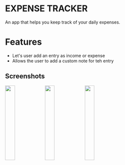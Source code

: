 
# EXPENSE TRACKER

An app that helps you keep track of your daily expenses.


# Features
- Let's user add an entry as income or expense
- Allows the user to add a custom note for teh entry



## Screenshots

<img src = "https://user-images.githubusercontent.com/69175270/230728129-da44ab57-a552-4762-b0f1-ba4ef43d9482.jpg" width = "25%" height = "25%"/>
<img src = "https://user-images.githubusercontent.com/69175270/230728151-7291aaaf-7f4e-4a0d-a5ae-1853e7e305c0.jpg" width = "25%" height = "25%"/>
<img src = "https://user-images.githubusercontent.com/69175270/230728153-a9e99d91-cbd7-47e6-b9f7-0ef141eab280.jpg" width = "25%" height = "25%"/>




